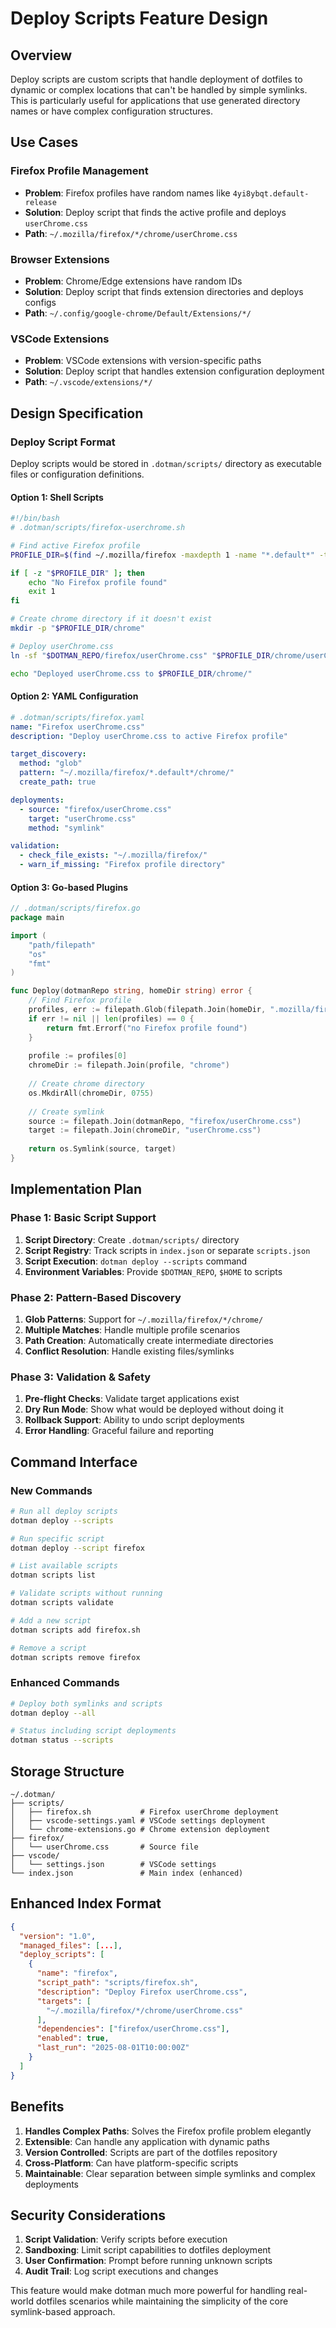 # Deploy Scripts Feature Design

## Overview
Deploy scripts are custom scripts that handle deployment of dotfiles to dynamic or complex locations that can't be handled by simple symlinks. This is particularly useful for applications that use generated directory names or have complex configuration structures.

## Use Cases

### Firefox Profile Management
- **Problem**: Firefox profiles have random names like `4yi8ybqt.default-release`
- **Solution**: Deploy script that finds the active profile and deploys `userChrome.css`
- **Path**: `~/.mozilla/firefox/*/chrome/userChrome.css`

### Browser Extensions
- **Problem**: Chrome/Edge extensions have random IDs
- **Solution**: Deploy script that finds extension directories and deploys configs
- **Path**: `~/.config/google-chrome/Default/Extensions/*/`

### VSCode Extensions
- **Problem**: VSCode extensions with version-specific paths
- **Solution**: Deploy script that handles extension configuration deployment
- **Path**: `~/.vscode/extensions/*/`

## Design Specification

### Deploy Script Format
Deploy scripts would be stored in `.dotman/scripts/` directory as executable files or configuration definitions.

#### Option 1: Shell Scripts
```bash
#!/bin/bash
# .dotman/scripts/firefox-userchrome.sh

# Find active Firefox profile
PROFILE_DIR=$(find ~/.mozilla/firefox -maxdepth 1 -name "*.default*" -type d | head -1)

if [ -z "$PROFILE_DIR" ]; then
    echo "No Firefox profile found"
    exit 1
fi

# Create chrome directory if it doesn't exist
mkdir -p "$PROFILE_DIR/chrome"

# Deploy userChrome.css
ln -sf "$DOTMAN_REPO/firefox/userChrome.css" "$PROFILE_DIR/chrome/userChrome.css"

echo "Deployed userChrome.css to $PROFILE_DIR/chrome/"
```

#### Option 2: YAML Configuration
```yaml
# .dotman/scripts/firefox.yaml
name: "Firefox userChrome.css"
description: "Deploy userChrome.css to active Firefox profile"

target_discovery:
  method: "glob"
  pattern: "~/.mozilla/firefox/*.default*/chrome/"
  create_path: true

deployments:
  - source: "firefox/userChrome.css"
    target: "userChrome.css"
    method: "symlink"

validation:
  - check_file_exists: "~/.mozilla/firefox/"
  - warn_if_missing: "Firefox profile directory"
```

#### Option 3: Go-based Plugins
```go
// .dotman/scripts/firefox.go
package main

import (
    "path/filepath"
    "os"
    "fmt"
)

func Deploy(dotmanRepo string, homeDir string) error {
    // Find Firefox profile
    profiles, err := filepath.Glob(filepath.Join(homeDir, ".mozilla/firefox/*.default*"))
    if err != nil || len(profiles) == 0 {
        return fmt.Errorf("no Firefox profile found")
    }
    
    profile := profiles[0]
    chromeDir := filepath.Join(profile, "chrome")
    
    // Create chrome directory
    os.MkdirAll(chromeDir, 0755)
    
    // Create symlink
    source := filepath.Join(dotmanRepo, "firefox/userChrome.css")
    target := filepath.Join(chromeDir, "userChrome.css")
    
    return os.Symlink(source, target)
}
```

## Implementation Plan

### Phase 1: Basic Script Support
1. **Script Directory**: Create `.dotman/scripts/` directory
2. **Script Registry**: Track scripts in `index.json` or separate `scripts.json`
3. **Script Execution**: `dotman deploy --scripts` command
4. **Environment Variables**: Provide `$DOTMAN_REPO`, `$HOME` to scripts

### Phase 2: Pattern-Based Discovery
1. **Glob Patterns**: Support for `~/.mozilla/firefox/*/chrome/`
2. **Multiple Matches**: Handle multiple profile scenarios
3. **Path Creation**: Automatically create intermediate directories
4. **Conflict Resolution**: Handle existing files/symlinks

### Phase 3: Validation & Safety
1. **Pre-flight Checks**: Validate target applications exist
2. **Dry Run Mode**: Show what would be deployed without doing it
3. **Rollback Support**: Ability to undo script deployments
4. **Error Handling**: Graceful failure and reporting

## Command Interface

### New Commands
```bash
# Run all deploy scripts
dotman deploy --scripts

# Run specific script
dotman deploy --script firefox

# List available scripts
dotman scripts list

# Validate scripts without running
dotman scripts validate

# Add a new script
dotman scripts add firefox.sh

# Remove a script
dotman scripts remove firefox
```

### Enhanced Commands
```bash
# Deploy both symlinks and scripts
dotman deploy --all

# Status including script deployments
dotman status --scripts
```

## Storage Structure

```
~/.dotman/
├── scripts/
│   ├── firefox.sh           # Firefox userChrome deployment
│   ├── vscode-settings.yaml # VSCode settings deployment
│   └── chrome-extensions.go # Chrome extension deployment
├── firefox/
│   └── userChrome.css       # Source file
├── vscode/
│   └── settings.json        # VSCode settings
└── index.json               # Main index (enhanced)
```

## Enhanced Index Format

```json
{
  "version": "1.0",
  "managed_files": [...],
  "deploy_scripts": [
    {
      "name": "firefox",
      "script_path": "scripts/firefox.sh",
      "description": "Deploy Firefox userChrome.css",
      "targets": [
        "~/.mozilla/firefox/*/chrome/userChrome.css"
      ],
      "dependencies": ["firefox/userChrome.css"],
      "enabled": true,
      "last_run": "2025-08-01T10:00:00Z"
    }
  ]
}
```

## Benefits

1. **Handles Complex Paths**: Solves the Firefox profile problem elegantly
2. **Extensible**: Can handle any application with dynamic paths
3. **Version Controlled**: Scripts are part of the dotfiles repository
4. **Cross-Platform**: Can have platform-specific scripts
5. **Maintainable**: Clear separation between simple symlinks and complex deployments

## Security Considerations

1. **Script Validation**: Verify scripts before execution
2. **Sandboxing**: Limit script capabilities to dotfiles deployment
3. **User Confirmation**: Prompt before running unknown scripts
4. **Audit Trail**: Log script executions and changes

This feature would make dotman much more powerful for handling real-world dotfiles scenarios while maintaining the simplicity of the core symlink-based approach.
